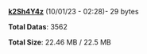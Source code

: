 [**k2Sh4Y4z**](/data/k2Sh4Y4z.txt) (10/01/23 - 02:28)- 29 bytes

**Total Datas**: 3562

**Total Size**: 22.46 MB / 22.5 MB